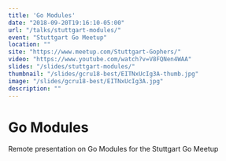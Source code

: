 ```yaml
---
title: 'Go Modules'
date: "2018-09-20T19:16:10-05:00"
url: "/talks/stuttgart-modules/"
event: "Stuttgart Go Meetup"
location: ""
site: "https://www.meetup.com/Stuttgart-Gophers/"
video: "https://www.youtube.com/watch?v=V8FQNen4WAA"
slides: "/slides/stuttgart-modules/"
thumbnail: "/slides/gcru18-best/EITNxUcIg3A-thumb.jpg"
image: "/slides/gcru18-best/EITNxUcIg3A.jpg"
description: ""
---
```


# Go Modules

Remote presentation on Go Modules for the Stuttgart Go Meetup